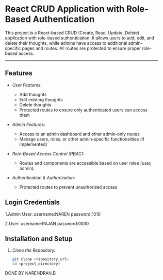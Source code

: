 # React CRUD Application with Role-Based Authentication

This project is a React-based CRUD (Create, Read, Update, Delete) application with role-based authentication. It allows users to add, edit, and delete their thoughts, while admins have access to additional admin-specific pages and routes. All routes are protected to ensure proper role-based access.

---

## Features

- *User Features:*
  - Add thoughts
  - Edit existing thoughts
  - Delete thoughts
  - Protected routes to ensure only authenticated users can access them

- *Admin Features:*
  - Access to an admin dashboard and other admin-only routes
  - Manage users, roles, or other admin-specific functionalities (if implemented)

- *Role-Based Access Control (RBAC):*
  - Routes and components are accessible based on user roles (user, admin).

- *Authentication & Authorization:*
  - Protected routes to prevent unauthorized access
 ## Login Credentials

1.Admin User:
  username:NAREN
  password:1010

2.User:
  username:RAJAN
  password:0000

## Installation and Setup

1. *Clone the Repository:*

   ```bash
   git clone <repository_url>
   cd <project_directory>


DONE BY NARENDRAN.B

